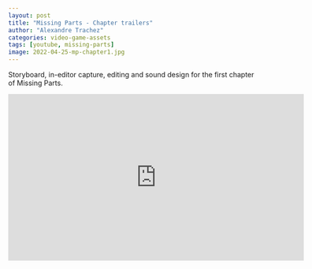 ```yaml
---
layout: post
title: "Missing Parts - Chapter trailers"
author: "Alexandre Trachez"
categories: video-game-assets
tags: [youtube, missing-parts]
image: 2022-04-25-mp-chapter1.jpg
---
```


Storyboard, in-editor capture, editing and sound design for the first chapter of Missing Parts.

<iframe width="600" height="338" src="https://www.youtube.com/watch?v=JcLWKkyappc" title="Missing Parts - Chapter 1" frameborder="0" allow="autoplay; clipboard-write; encrypted-media; picture-in-picture" allowfullscreen></iframe>
